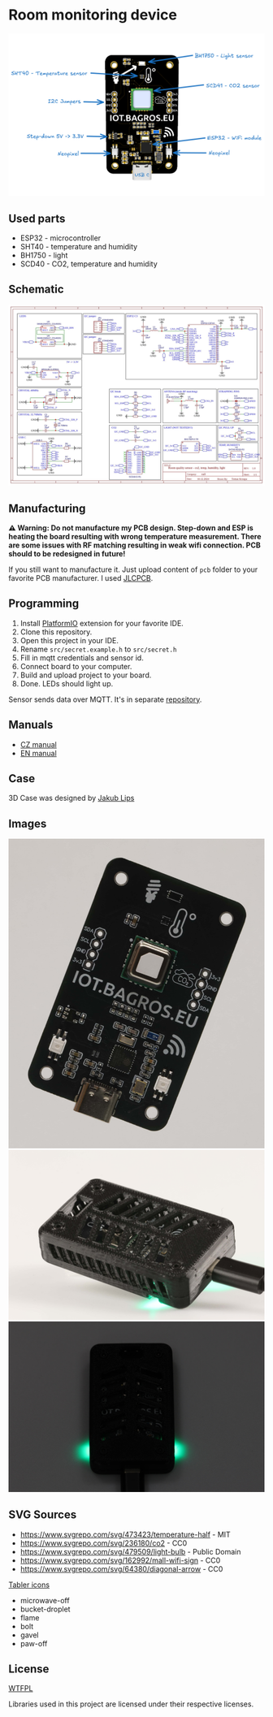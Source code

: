 # Room monitoring device

![Room monitoring device](./img/pcb-render.png)

## Used parts

- ESP32 - microcontroller
- SHT40 - temperature and humidity
- BH1750 - light
- SCD40 - CO2, temperature and humidity

## Schematic

![Schematic](./img/schematic.jpg)

## Manufacturing

**⚠️ Warning: Do not manufacture my PCB design. Step-down and ESP is heating the board resulting with wrong temperature measurement. There are some issues with RF matching resulting in weak wifi connection. PCB should to be redesigned in future!**

If you still want to manufacture it. Just upload content of `pcb` folder to your favorite PCB manufacturer. I used [JLCPCB](https://jlcpcb.com/).

## Programming

1. Install [PlatformIO](https://platformio.org/) extension for your favorite IDE.
2. Clone this repository.
3. Open this project in your IDE.
4. Rename `src/secret.example.h` to `src/secret.h`
5. Fill in mqtt credentials and sensor id.
6. Connect board to your computer.
7. Build and upload project to your board.
8. Done. LEDs should light up.

Sensor sends data over MQTT. It's in separate [repository](https://github.com/LosBagros/iot-platform).

## Manuals

- [CZ manual](manual_cz.md)
- [EN manual](manual.md)

## Case

3D Case was designed by [Jakub Lips](https://www.instagram.com/__li_po_/)

## Images

![PCB](./img/3.jpg)
![PCB](./img/5.jpg)
![PCB](./img/4.jpg)

## SVG Sources

- https://www.svgrepo.com/svg/473423/temperature-half - MIT
- https://www.svgrepo.com/svg/236180/co2 - CC0
- https://www.svgrepo.com/svg/479509/light-bulb - Public Domain
- https://www.svgrepo.com/svg/162992/mall-wifi-sign - CC0
- https://www.svgrepo.com/svg/64380/diagonal-arrow - CC0

[Tabler icons](https://tabler.io/icons/)

- microwave-off
- bucket-droplet
- flame
- bolt
- gavel
- paw-off

## License

[WTFPL](./LICENSE)

Libraries used in this project are licensed under their respective licenses.

